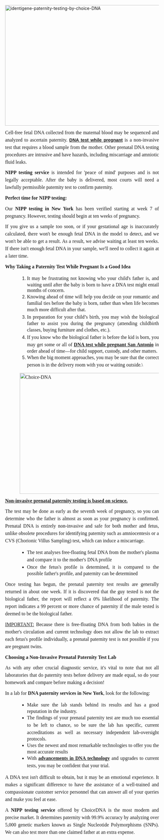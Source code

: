 <p style="text-align:justify; margin:0in 0in 8pt"><img alt="identigene-paternity-testing-by-choice-DNA" src="https://dnatesting.com/wp-content/uploads/2016/02/identigene-paternity-testing-accurate.jpg" style="width: 700px; height: 393px;" /></p>

<p style="text-align:justify; margin:0in 0in 8pt"><span style="font-size:11pt"><span style="line-height:150%"><span style="font-family:Calibri,sans-serif"><span style="font-size:12.0pt"><span style="line-height:150%"><span style="font-family:&quot;Times New Roman&quot;,serif">Cell-free </span></span></span><span style="font-size:12.0pt"><span style="line-height:150%"><span style="font-family:&quot;Times New Roman&quot;,serif">fetal</span></span></span><span style="font-size:12.0pt"><span style="line-height:150%"><span style="font-family:&quot;Times New Roman&quot;,serif"> DNA collected from the maternal blood may be sequenced and </span></span></span><span style="font-size:12.0pt"><span style="line-height:150%"><span style="font-family:&quot;Times New Roman&quot;,serif">analyzed</span></span></span><span style="font-size:12.0pt"><span style="line-height:150%"><span style="font-family:&quot;Times New Roman&quot;,serif"> to ascertain paternity. </span></span></span><strong><a href="https://www.choicedna.com/our-testing-services/noninvasive-prenatal-dna-testing/">DNA test while pregnant</a></strong><span style="font-size:12.0pt"><span style="line-height:150%"><span style="font-family:&quot;Times New Roman&quot;,serif"> is a non-invasive test that requires a blood sample from the mother. Other prenatal DNA testing procedures are intrusive and have hazards</span></span></span><span style="font-size:12.0pt"><span style="line-height:150%"><span style="font-family:&quot;Times New Roman&quot;,serif">,</span></span></span><span style="font-size:12.0pt"><span style="line-height:150%"><span style="font-family:&quot;Times New Roman&quot;,serif"> including miscarriage and amniotic fluid leaks.</span></span></span></span></span></span></p>

<p style="text-align:justify; margin:0in 0in 8pt"><span style="font-size:11pt"><span style="line-height:150%"><span style="font-family:Calibri,sans-serif"><b><span style="font-size:12.0pt"><span style="line-height:150%"><span style="font-family:&quot;Times New Roman&quot;,serif">NIPP testing service</span></span></span></b><span style="font-size:12.0pt"><span style="line-height:150%"><span style="font-family:&quot;Times New Roman&quot;,serif"> is intended for &#39;peace of mind&#39; purposes and is not legally acceptable. After the baby is delivered, most courts will need a lawfully permissible paternity test to confirm paternity.</span></span></span></span></span></span></p>

<p style="text-align:justify; margin:0in 0in 8pt"><span style="font-size:11pt"><span style="line-height:150%"><span style="font-family:Calibri,sans-serif"><b><span style="font-size:12.0pt"><span style="line-height:150%"><span style="font-family:&quot;Times New Roman&quot;,serif">Perfect time for NIPP testing:</span></span></span></b></span></span></span></p>

<p style="text-align:justify; margin:0in 0in 8pt"><span style="font-size:11pt"><span style="line-height:150%"><span style="font-family:Calibri,sans-serif"><span style="font-size:12.0pt"><span style="line-height:150%"><span style="font-family:&quot;Times New Roman&quot;,serif">Our </span></span></span><b><span style="font-size:12.0pt"><span style="line-height:150%"><span style="font-family:&quot;Times New Roman&quot;,serif">NIPP testing in New York</span></span></span></b><span style="font-size:12.0pt"><span style="line-height:150%"><span style="font-family:&quot;Times New Roman&quot;,serif"> has been verified starting at week 7 of pregnancy. However, testing should begin at </span></span></span><span style="font-size:12.0pt"><span style="line-height:150%"><span style="font-family:&quot;Times New Roman&quot;,serif">ten</span></span></span><span style="font-size:12.0pt"><span style="line-height:150%"><span style="font-family:&quot;Times New Roman&quot;,serif"> weeks of pregnancy.</span></span></span></span></span></span></p>

<p style="text-align:justify; margin:0in 0in 8pt"><span style="font-size:11pt"><span style="line-height:150%"><span style="font-family:Calibri,sans-serif"><span style="font-size:12.0pt"><span style="line-height:150%"><span style="font-family:&quot;Times New Roman&quot;,serif">If you give us a sample too soon, or if your gestational age is inaccurately calculated, there won&#39;t be enough </span></span></span><span style="font-size:12.0pt"><span style="line-height:150%"><span style="font-family:&quot;Times New Roman&quot;,serif">fetal</span></span></span><span style="font-size:12.0pt"><span style="line-height:150%"><span style="font-family:&quot;Times New Roman&quot;,serif"> DNA in the </span></span></span><span style="font-size:12.0pt"><span style="line-height:150%"><span style="font-family:&quot;Times New Roman&quot;,serif">model</span></span></span><span style="font-size:12.0pt"><span style="line-height:150%"><span style="font-family:&quot;Times New Roman&quot;,serif"> to detect, and we won&#39;t be able to get a result. As a result, we advise waiting at least </span></span></span><span style="font-size:12.0pt"><span style="line-height:150%"><span style="font-family:&quot;Times New Roman&quot;,serif">ten</span></span></span><span style="font-size:12.0pt"><span style="line-height:150%"><span style="font-family:&quot;Times New Roman&quot;,serif"> weeks. If there isn&#39;t enough </span></span></span><span style="font-size:12.0pt"><span style="line-height:150%"><span style="font-family:&quot;Times New Roman&quot;,serif">fetal</span></span></span><span style="font-size:12.0pt"><span style="line-height:150%"><span style="font-family:&quot;Times New Roman&quot;,serif"> DNA in your sample, we&#39;ll need to collect it again at a later time.</span></span></span></span></span></span></p>

<p style="text-align:justify; margin:0in 0in 8pt"><span style="font-size:11pt"><span style="line-height:150%"><span style="font-family:Calibri,sans-serif"><b><span style="font-size:12.0pt"><span style="line-height:150%"><span style="font-family:&quot;Times New Roman&quot;,serif">Why Taking a Paternity Test While Pregnant Is a Good Idea</span></span></span></b></span></span></span></p>

<ol>
	<li style="text-align:justify; margin:0in 0in 0in 0.5in"><span style="font-size:11pt"><span style="line-height:150%"><span style="font-family:Calibri,sans-serif"><span style="font-size:12.0pt"><span style="line-height:150%"><span style="font-family:&quot;Times New Roman&quot;,serif">It may be frustrating not knowing who your child&#39;s father is, and waiting until after the baby is born to have a DNA test might entail months of concern.</span></span></span></span></span></span></li>
	<li style="text-align:justify; margin:0in 0in 0in 0.5in"><span style="font-size:11pt"><span style="line-height:150%"><span style="font-family:Calibri,sans-serif"><span style="font-size:12.0pt"><span style="line-height:150%"><span style="font-family:&quot;Times New Roman&quot;,serif">Knowing ahead of time will help you </span></span></span><span style="font-size:12.0pt"><span style="line-height:150%"><span style="font-family:&quot;Times New Roman&quot;,serif">decide on</span></span></span><span style="font-size:12.0pt"><span style="line-height:150%"><span style="font-family:&quot;Times New Roman&quot;,serif"> your romantic and familial ties before the baby is born, rather than when life becomes much more difficult </span></span></span><span style="font-size:12.0pt"><span style="line-height:150%"><span style="font-family:&quot;Times New Roman&quot;,serif">after that</span></span></span><span style="font-size:12.0pt"><span style="line-height:150%"><span style="font-family:&quot;Times New Roman&quot;,serif">.</span></span></span></span></span></span></li>
	<li style="text-align:justify; margin:0in 0in 0in 0.5in"><span style="font-size:11pt"><span style="line-height:150%"><span style="font-family:Calibri,sans-serif"><span style="font-size:12.0pt"><span style="line-height:150%"><span style="font-family:&quot;Times New Roman&quot;,serif">In preparation for </span></span></span><span style="font-size:12.0pt"><span style="line-height:150%"><span style="font-family:&quot;Times New Roman&quot;,serif">your child&rsquo;s birth</span></span></span><span style="font-size:12.0pt"><span style="line-height:150%"><span style="font-family:&quot;Times New Roman&quot;,serif">, you may wish the biological father to assist you during the pregnancy (attending childbirth classes, buying furniture and clothes, etc</span></span></span><span style="font-size:12.0pt"><span style="line-height:150%"><span style="font-family:&quot;Times New Roman&quot;,serif">.</span></span></span><span style="font-size:12.0pt"><span style="line-height:150%"><span style="font-family:&quot;Times New Roman&quot;,serif">).</span></span></span></span></span></span></li>
	<li style="text-align:justify; margin:0in 0in 0in 0.5in"><span style="font-size:11pt"><span style="line-height:150%"><span style="font-family:Calibri,sans-serif"><span style="font-size:12.0pt"><span style="line-height:150%"><span style="font-family:&quot;Times New Roman&quot;,serif">If you know who the biological father is before the kid is born, you may get some or all of <strong><a href="https://www.choicedna.com/dna-testing-locations/houston-tx/">DNA test while pregnant San Antonio</a></strong></span></span></span><span style="font-size:12.0pt"><span style="line-height:150%"><span style="font-family:&quot;Times New Roman&quot;,serif"> in order ahead of time&mdash;for child support, custody, and other matters.</span></span></span></span></span></span></li>
	<li style="text-align:justify; margin:0in 0in 8pt 0.5in"><span style="font-size:11pt"><span style="line-height:150%"><span style="font-family:Calibri,sans-serif"><span style="font-size:12.0pt"><span style="line-height:150%"><span style="font-family:&quot;Times New Roman&quot;,serif">When the big moment approaches, you may be </span></span></span><span style="font-size:12.0pt"><span style="line-height:150%"><span style="font-family:&quot;Times New Roman&quot;,serif">sure</span></span></span><span style="font-size:12.0pt"><span style="line-height:150%"><span style="font-family:&quot;Times New Roman&quot;,serif"> that the correct person is in the delivery room with you or waiting outside.</span></span></span><span style="font-size:12.0pt"><span style="line-height:150%"><span style="font-family:&quot;Times New Roman&quot;,serif">\</span></span></span></span></span></span></li>
</ol>

<p style="text-align:justify; margin:0in 0in 8pt 0.5in"><span style="font-size:11pt"><span style="line-height:150%"><span style="font-family:Calibri,sans-serif"><span style="font-size:12.0pt"><span style="line-height:150%"><span style="font-family:&quot;Times New Roman&quot;,serif"><img alt="Choice-DNA" src="https://assets-production.teampeanut.com/stored-image/1200/18dis-auhksi.jpg?ow=1200&amp;oh=675" style="width: 700px; height: 394px;" /></span></span></span></span></span></span></p>

<p style="text-align:justify; margin:0in 0in 8pt"><span style="font-size:11pt"><span style="line-height:150%"><span style="font-family:Calibri,sans-serif"><b><u><span style="font-size:12.0pt"><span style="line-height:150%"><span style="font-family:&quot;Times New Roman&quot;,serif">Non-invasive prenatal paternity testing is based on science.</span></span></span></u></b></span></span></span></p>

<p style="text-align:justify; margin:0in 0in 8pt"><span style="font-size:11pt"><span style="line-height:150%"><span style="font-family:Calibri,sans-serif"><span style="font-size:12.0pt"><span style="line-height:150%"><span style="font-family:&quot;Times New Roman&quot;,serif">The test may be done as early as the seventh week of pregnancy, so you can </span></span></span><span style="font-size:12.0pt"><span style="line-height:150%"><span style="font-family:&quot;Times New Roman&quot;,serif">determine</span></span></span><span style="font-size:12.0pt"><span style="line-height:150%"><span style="font-family:&quot;Times New Roman&quot;,serif"> who the father is almost as soon as your pregnancy is confirmed. Prenatal DNA is </span></span></span><span style="font-size:12.0pt"><span style="line-height:150%"><span style="font-family:&quot;Times New Roman&quot;,serif">entirely</span></span></span><span style="font-size:12.0pt"><span style="line-height:150%"><span style="font-family:&quot;Times New Roman&quot;,serif"> non-invasive and safe for both mother and </span></span></span><span style="font-size:12.0pt"><span style="line-height:150%"><span style="font-family:&quot;Times New Roman&quot;,serif">fetus</span></span></span><span style="font-size:12.0pt"><span style="line-height:150%"><span style="font-family:&quot;Times New Roman&quot;,serif">, unlike obsolete procedures for identifying paternity such as amniocentesis or a CVS (Chorionic Villus Sampling) test, which can induce a miscarriage.</span></span></span></span></span></span></p>

<ul>
	<li style="text-align:justify; margin:0in 0in 0in 0.5in"><span style="font-size:11pt"><span style="line-height:150%"><span style="font-family:Calibri,sans-serif"><span style="font-size:12.0pt"><span style="line-height:150%"><span style="font-family:&quot;Times New Roman&quot;,serif">The test analyses free-floating </span></span></span><span style="font-size:12.0pt"><span style="line-height:150%"><span style="font-family:&quot;Times New Roman&quot;,serif">fetal</span></span></span><span style="font-size:12.0pt"><span style="line-height:150%"><span style="font-family:&quot;Times New Roman&quot;,serif"> DNA from the mother&#39;s plasma and </span></span></span><span style="font-size:12.0pt"><span style="line-height:150%"><span style="font-family:&quot;Times New Roman&quot;,serif">compare</span></span></span><span style="font-size:12.0pt"><span style="line-height:150%"><span style="font-family:&quot;Times New Roman&quot;,serif"> it to the mother&#39;s DNA profile </span></span></span></span></span></span></li>
	<li style="text-align:justify; margin:0in 0in 8pt 0.5in"><span style="font-size:11pt"><span style="line-height:150%"><span style="font-family:Calibri,sans-serif"><span style="font-size:12.0pt"><span style="line-height:150%"><span style="font-family:&quot;Times New Roman&quot;,serif">Once the fetus&#39;s profile is determined, it is compared to the possible father&#39;s profile, and paternity can be determined</span></span></span></span></span></span></li>
</ul>

<p style="text-align:justify; margin:0in 0in 8pt"><span style="font-size:11pt"><span style="line-height:150%"><span style="font-family:Calibri,sans-serif"><span style="font-size:12.0pt"><span style="line-height:150%"><span style="font-family:&quot;Times New Roman&quot;,serif">Once testing has begun, </span></span></span><span style="font-size:12.0pt"><span style="line-height:150%"><span style="font-family:&quot;Times New Roman&quot;,serif">the prenatal paternity test results </span></span></span><span style="font-size:12.0pt"><span style="line-height:150%"><span style="font-family:&quot;Times New Roman&quot;,serif">are generally returned in about one week. If it is discovered that the guy tested is not the biological father, the report will reflect a 0% likelihood of paternity. The report indicates a 99 percent or more chance of paternity if the male tested is deemed to be the biological father. </span></span></span></span></span></span></p>

<p style="text-align:justify; margin:0in 0in 8pt"><span style="font-size:11pt"><span style="line-height:150%"><span style="font-family:Calibri,sans-serif"><u><span style="font-size:12.0pt"><span style="line-height:150%"><span style="font-family:&quot;Times New Roman&quot;,serif">IMPORTANT:</span></span></span></u> <span style="font-size:12.0pt"><span style="line-height:150%"><span style="font-family:&quot;Times New Roman&quot;,serif">Because there is free-floating DNA from both babies in the mother&#39;s circulation and current technology does not allow the lab to extract each fetus&#39;s profile individually, a prenatal paternity test is not possible if you are pregnant twins.</span></span></span></span></span></span></p>

<p style="text-align:justify; margin:0in 0in 8pt"><span style="font-size:11pt"><span style="line-height:150%"><span style="font-family:Calibri,sans-serif"><b><span style="font-size:12.0pt"><span style="line-height:150%"><span style="font-family:&quot;Times New Roman&quot;,serif">Choosing a Non-Invasive Prenatal Paternity Test Lab</span></span></span></b></span></span></span></p>

<p style="text-align:justify; margin:0in 0in 8pt"><span style="font-size:11pt"><span style="line-height:150%"><span style="font-family:Calibri,sans-serif"><span style="font-size:12.0pt"><span style="line-height:150%"><span style="font-family:&quot;Times New Roman&quot;,serif">As with any other </span></span></span><span style="font-size:12.0pt"><span style="line-height:150%"><span style="font-family:&quot;Times New Roman&quot;,serif">crucial</span></span></span><span style="font-size:12.0pt"><span style="line-height:150%"><span style="font-family:&quot;Times New Roman&quot;,serif"> diagnostic service, it&#39;s vital to note that not all laboratories that do paternity tests before delivery are made equal, so do your homework and compare before making a decision!</span></span></span></span></span></span></p>

<p style="text-align:justify; margin:0in 0in 8pt"><span style="font-size:11pt"><span style="line-height:150%"><span style="font-family:Calibri,sans-serif"><span style="font-size:12.0pt"><span style="line-height:150%"><span style="font-family:&quot;Times New Roman&quot;,serif">In a lab</span></span></span><span style="font-size:12.0pt"><span style="line-height:150%"><span style="font-family:&quot;Times New Roman&quot;,serif"> for <b>DNA paternity services in New York</b></span></span></span><span style="font-size:12.0pt"><span style="line-height:150%"><span style="font-family:&quot;Times New Roman&quot;,serif">, look for the following:</span></span></span></span></span></span></p>

<ul>
	<li style="text-align:justify; margin:0in 0in 0in 0.5in"><span style="font-size:11pt"><span style="line-height:150%"><span style="font-family:Calibri,sans-serif"><span style="font-size:12.0pt"><span style="line-height:150%"><span style="font-family:&quot;Times New Roman&quot;,serif">Make sure the lab stands behind its results and has a good reputation in the industry.</span></span></span></span></span></span></li>
	<li style="text-align:justify; margin:0in 0in 0in 0.5in"><span style="font-size:11pt"><span style="line-height:150%"><span style="font-family:Calibri,sans-serif"><span style="font-size:12.0pt"><span style="line-height:150%"><span style="font-family:&quot;Times New Roman&quot;,serif">The findings of your prenatal paternity test are much too essential to be left to chance, so be sure the lab has </span></span></span><span style="font-size:12.0pt"><span style="line-height:150%"><span style="font-family:&quot;Times New Roman&quot;,serif">specific</span></span></span><span style="font-size:12.0pt"><span style="line-height:150%"><span style="font-family:&quot;Times New Roman&quot;,serif">, current accreditations as well as </span></span></span><span style="font-size:12.0pt"><span style="line-height:150%"><span style="font-family:&quot;Times New Roman&quot;,serif">necessary</span></span></span><span style="font-size:12.0pt"><span style="line-height:150%"><span style="font-family:&quot;Times New Roman&quot;,serif"> independent lab-oversight protocols.</span></span></span></span></span></span></li>
	<li style="text-align:justify; margin:0in 0in 0in 0.5in"><span style="font-size:11pt"><span style="line-height:150%"><span style="font-family:Calibri,sans-serif"><span style="font-size:12.0pt"><span style="line-height:150%"><span style="font-family:&quot;Times New Roman&quot;,serif">Uses the newest and </span></span></span><span style="font-size:12.0pt"><span style="line-height:150%"><span style="font-family:&quot;Times New Roman&quot;,serif">most remarkable</span></span></span><span style="font-size:12.0pt"><span style="line-height:150%"><span style="font-family:&quot;Times New Roman&quot;,serif"> technologies to offer you the most accurate results</span></span></span></span></span></span></li>
	<li style="text-align:justify; margin:0in 0in 8pt 0.5in"><span style="font-size:11pt"><span style="line-height:150%"><span style="font-family:Calibri,sans-serif"><span style="font-size:12.0pt"><span style="line-height:150%"><span style="font-family:&quot;Times New Roman&quot;,serif">With <a href="https://vocal.media/longevity/six-things-you-need-to-know-about-dna-testing-nyc"><b>advancements in DNA technology</b></a> and upgrades to current tests, you may be confident that your </span></span></span><span style="font-size:12.0pt"><span style="line-height:150%"><span style="font-family:&quot;Times New Roman&quot;,serif">trial.</span></span></span></span></span></span></li>
</ul>

<p style="text-align:justify; margin:0in 0in 8pt"><span style="font-size:11pt"><span style="line-height:150%"><span style="font-family:Calibri,sans-serif"><span style="font-size:12.0pt"><span style="line-height:150%"><span style="font-family:&quot;Times New Roman&quot;,serif">A DNA test isn&#39;t difficult to obtain, but it may be an emotional experience. It makes a significant difference to have the assistance of a well-trained and compassionate customer service personnel that can answer all of your queries and make you feel at ease.</span></span></span> </span></span></span></p>

<p style="text-align:justify; margin:0in 0in 8pt"><span style="font-size:11pt"><span style="line-height:150%"><span style="font-family:Calibri,sans-serif"><span style="font-size:12.0pt"><span style="line-height:150%"><span style="font-family:&quot;Times New Roman&quot;,serif">A <b>NIPP testing service</b></span></span></span> <span style="font-size:12.0pt"><span style="line-height:150%"><span style="font-family:&quot;Times New Roman&quot;,serif">offered by ChoiceDNA </span></span></span><span style="font-size:12.0pt"><span style="line-height:150%"><span style="font-family:&quot;Times New Roman&quot;,serif">is the most modern and precise market. It determines paternity with 99.9% accuracy by </span></span></span><span style="font-size:12.0pt"><span style="line-height:150%"><span style="font-family:&quot;Times New Roman&quot;,serif">analyzing</span></span></span><span style="font-size:12.0pt"><span style="line-height:150%"><span style="font-family:&quot;Times New Roman&quot;,serif"> over 5,000 genetic markers known as Single Nucleotide Polymorphisms (SNPs). We can also test more than one claimed father at an extra expense.</span></span></span></span></span></span></p>

